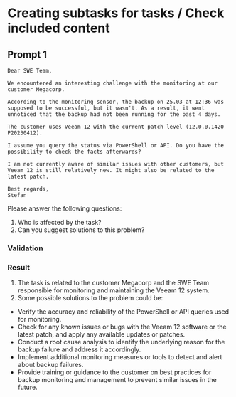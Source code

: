 # Creating subtasks for tasks / Check included content

## Prompt 1

```
Dear SWE Team,

We encountered an interesting challenge with the monitoring at our customer Megacorp.

According to the monitoring sensor, the backup on 25.03 at 12:36 was supposed to be successful, but it wasn't. As a result, it went unnoticed that the backup had not been running for the past 4 days.

The customer uses Veeam 12 with the current patch level (12.0.0.1420 P20230412).

I assume you query the status via PowerShell or API. Do you have the possibility to check the facts afterwards?

I am not currently aware of similar issues with other customers, but Veeam 12 is still relatively new. It might also be related to the latest patch.

Best regards,
Stefan
```

Please answer the following questions:

1. Who is affected by the task?
2. Can you suggest solutions to this problem?

### Validation

### Result

1. The task is related to the customer Megacorp and the SWE Team responsible for monitoring and maintaining the Veeam 12 system.
2. Some possible solutions to the problem could be:

- Verify the accuracy and reliability of the PowerShell or API queries used for monitoring.
- Check for any known issues or bugs with the Veeam 12 software or the latest patch, and apply any available updates or patches.
- Conduct a root cause analysis to identify the underlying reason for the backup failure and address it accordingly.
- Implement additional monitoring measures or tools to detect and alert about backup failures.
- Provide training or guidance to the customer on best practices for backup monitoring and management to prevent similar issues in the future.
